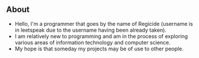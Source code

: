 ## About
- Hello, I'm a programmer that goes by the name of Regicide (username is in leetspeak due to the username having been already taken).<br>
- I am relatively new to programming and am in the process of exploring various areas of information technology and computer science.<br>
- My hope is that someday my projects may be of use to other people.
